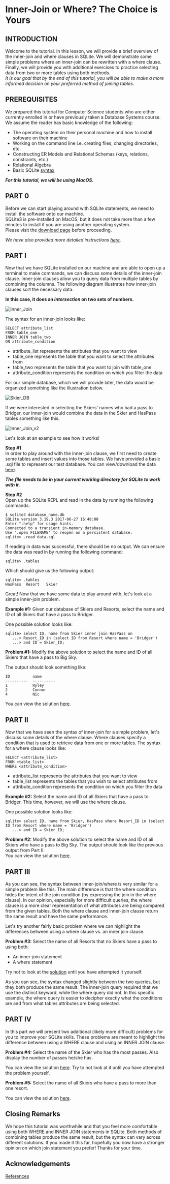 # Inner-Join or Where? The Choice is Yours

## INTRODUCTION
Welcome to the tutorial. In this lesson, we will provide a brief overview of the inner-join and where clauses in SQLite. We will demonstrate some simple problems where an inner-join can be rewritten with a where clause. Finally, we will provide you with additional exercises to practice selecting data from two or more tables using both methods.  
*It is our goal that by the end of this tutorial, you will be able to make a more informed decision on your preferred method of joining tables.*

## PREREQUISITES
We prepared this tutorial for Computer Science students who are either currently enrolled in or have previously taken a Database Systems course. We assume the reader has basic knowledge of the following:

- The operating system on their personal machine and how to install software on their machine
- Working on the command line i.e. creating files, changing directories, etc.
- Constructing ER Models and Relational Schemas (keys, relations, constraints, etc.)
- Relational Algebra
- Basic SQLite [syntax](http://www.sqlitetutorial.net)

***For this tutorial, we will be using MacOS.***

## PART 0
Before we can start playing around with SQLite statements, we need to install the software onto our machine.  
SQLite3 is pre-installed on MacOS, but it does not take more than a few minutes to install if you are using another operating system.  
Please visit the [download page](https://www.sqlite.org/download.html) before proceeding.

*We have also provided more detailed instructions [here](setup.md).*

## PART I
Now that we have SQLite installed on our machine and are able to open up a terminal to make commands, we can discuss some details of the inner-join clause.
Inner-join clauses allow you to query data from multiple tables by combining the columns.
The following diagram illustrates how inner-join clauses sort the necessary data.

**In this case, it does an *intersection* on two sets of numbers.**

![Inner_Join](./images/inner_join.png "Inner-joining two tables e.g. sets of data based on similar numbers")

The syntax for an inner-join looks like:

    SELECT attribute_list  
    FROM table_one  
    INNER JOIN table_two  
    ON attribute_condition
- attribute_list represents the attributes that you want to view 
- table_one represents the table that you want to select the attributes from
- table_two represents the table that you want to join with table_one
- attribute_condition represents the condition on which you filter the data

For our simple database, which we will provide later, the data would be organized something like the illustration below.  

![Skier_DB](./images/database.png "Example Skier Database")


If we were interested in selecting the Skiers' names who had a pass to Bridger, our inner-join would combine the data in the Skier and HasPass tables something like this.  

![Inner_Join_v2](./images/inner_join_v2.png "Inner-Joining two tables based on ID values")


Let's look at an example to see how it works!

**Step #1**  
In order to play around with the inner-join clause, we first need to create some tables and insert values into those tables. We have provided a basic .sql file to represent our test database. You can view/download the data [here](data.sql).

***The file needs to be in your current working directory for SQLite to work with it.***

**Step #2**  
Open up the SQLite REPL and read in the data by running the following commands:

    $ sqlite3 database_name.db 
    SQLite version 3.19.3 2017-06-27 16:48:08
    Enter ".help" for usage hints.
    Connected to a transient in-memory database.
    Use ".open FILENAME" to reopen on a persistent database.
    sqlite> .read data.sql
If reading in data was successful, there should be no output. We can ensure the data was read in by running the following command:

    sqlite> .tables
Which should give us the following output:

    sqlite> .tables
    HasPass  Resort   Skier
Great! Now that we have some data to play around with, let's look at a simple inner-join problem.

**Example #1:** Given our database of Skiers and Resorts, select the name and ID of all Skiers that have a pass to Bridger.

One possible solution looks like:

    sqlite> select ID, name from Skier inner join HasPass on
       ...> Resort_ID in (select ID from Resort where name = 'Bridger') 
       ...> and ID = Skier_ID;
**Problem #1:** Modify the above solution to select the name and ID of all Skiers that have a pass to Big Sky.

The output should look something like:

    ID          name      
    ----------  ----------
    1           Ryley     
    2           Connor    
    4           Nic

You can view the solution [here](soln1.sql).

## PART II
Now that we have seen the syntax of inner-join for a simple problem, let's discuss some details of the where clause. Where clauses specify a condition that is used to retrieve data from one or more tables. 
The syntax for a where clause looks like:

    SELECT <attribute_list>  
    FROM <table_list>  
    WHERE <attribute_condition>

- attribute_list represents the attributes that you want to view
- table_list represents the tables that you wish to select attributes from
- attribute_condition represents the condition on which you filter the data

**Example #2:** Select the name and ID of all Skiers that have a pass to Bridger. This time, however, we will use the where clause.

One possible solution looks like:

    sqlite> select ID, name from Skier, HasPass where Resort_ID in (select ID from Resort where name = 'Bridger')
       ...> and ID = Skier_ID;
**Problem #2:** Modify the above solution to select the name and ID of all Skiers who have a pass to Big Sky. The output should look like the previous output from Part II.  
You can view the solution [here](soln2.sql).

## PART III
As you can see, the syntax between inner-join/where is very similar for a simple problem like this. The main difference is that the where condition hides the intent of the join condition (by expressing the join in the where clause). In our opinion, especially for more difficult queries, the where clause is a more clear representation of what attributes are being compared from the given tables. Both the where clause and inner-join clause return the same result and have the same performance.

Let's try another fairly basic problem where we can highlight the differences between using a where clause vs. an inner join clause.

**Problem #3:** Select the name of all Resorts that no Skiers have a pass to using both:

- An inner-join statement
- A where statement

Try not to look at the [solution](soln3.sql) until you have attempted it yourself.  

As you can see, the syntax changed slightly between the two queries, but they both produce the same result. The inner-join query required that we use the distinct keyword, while the where query did not. In this specific example, the where query is easier to decipher exactly what the conditions are and from what tables attributes are being selected.


## PART IV
In this part we will present two additional (likely more difficult) problems for you to improve your SQLite skills. These problems are meant to highlight the difference between using a WHERE clause and using an INNER JOIN clause. 

**Problem #4:** Select the name of the Skier who has the most passes. Also display the number of passes he/she has.

You can view the solution [here](soln4.sql). Try to not look at it until you have attempted the problem yourself.

**Problem #5:** Select the name of all Skiers who have a pass to more than one resort.

You can view the solution [here](soln5.sql).

## Closing Remarks
We hope this tutorial was worthwhile and that you feel more comfortable using both WHERE and INNER JOIN statements in SQLite. Both methods of combining tables produce the same result, but the syntax can vary across different solutions. If you made it this far, hopefully you now have a stronger opinion on which join statement you prefer! Thanks for your time.


## Acknowledgements
[References](references.txt)
